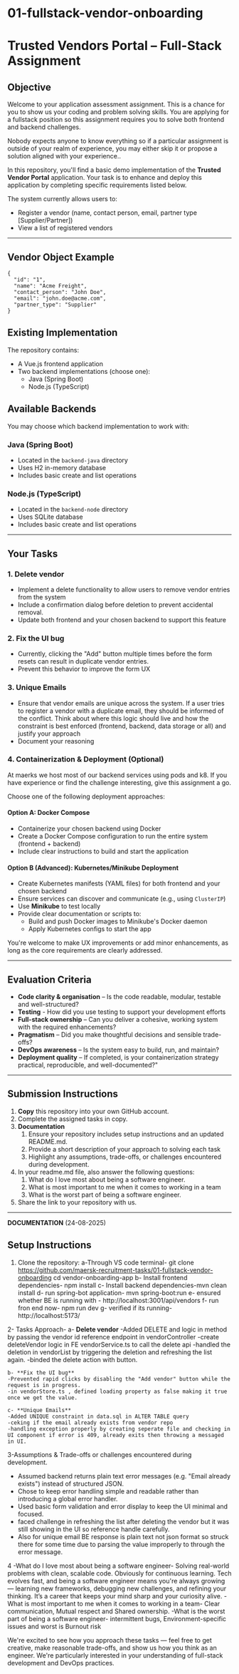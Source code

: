 # 01-fullstack-vendor-onboarding
# Trusted Vendors Portal – Full-Stack Assignment

## Objective
Welcome to your application assessment assignment. This is a chance for you to show us your coding and problem solving skills.
You are applying for a fullstack position so this assignment requires you to solve both frontend and backend challenges.

Nobody expects anyone to know everything so if a particular assignment is outside of your realm of experience, 
you may either skip it or propose a solution aligned with your experience.. 

In this repository, you'll find a basic demo implementation of the **Trusted Vendor Portal** application. 
Your task is to enhance and deploy this application by completing specific requirements listed below.

The system currently allows users to:
- Register a vendor (name, contact person, email, partner type [Supplier/Partner])
- View a list of registered vendors

---
## Vendor Object Example
    {
      "id": "1",
      "name": "Acme Freight",
      "contact_person": "John Doe",
      "email": "john.doe@acme.com",
      "partner_type": "Supplier" 
    }

## Existing Implementation

The repository contains:
- A Vue.js frontend application
- Two backend implementations (choose one):
  - Java (Spring Boot)
  - Node.js (TypeScript)

## Available Backends
You may choose which backend implementation to work with:

### Java (Spring Boot)
- Located in the `backend-java` directory
- Uses H2 in-memory database
- Includes basic create and list operations

### Node.js (TypeScript)
- Located in the `backend-node` directory 
- Uses SQLite database
- Includes basic create and list operations
---
## Your Tasks

### 1. Delete vendor
- Implement a delete functionality to allow users to remove vendor entries from the system
- Include a confirmation dialog before deletion to prevent accidental removal.
- Update both frontend and your chosen backend to support this feature

### 2. Fix the UI bug
- Currently, clicking the "Add" button multiple times before the form resets can result in duplicate vendor entries.
- Prevent this behavior to improve the form UX

### 3. Unique Emails
- Ensure that vendor emails are unique across the system. If a user tries to register a vendor with a duplicate email, they should be informed of the conflict. 
  Think about where this logic should live and how the constraint is best enforced (frontend, backend, data storage or all) and justify your approach
- Document your reasoning

### 4. Containerization & Deployment (Optional)
At maerks we host most of our backend services using pods and k8. If you have experience or find the challenge interesting, give this assignment a go.

Choose one of the following deployment approaches:

#### Option A: Docker Compose
- Containerize your chosen backend using Docker
- Create a Docker Compose configuration to run the entire system (frontend + backend)
- Include clear instructions to build and start the application

#### Option B (Advanced): Kubernetes/Minikube Deployment
- Create Kubernetes manifests (YAML files) for both frontend and your chosen backend
- Ensure services can discover and communicate (e.g., using `ClusterIP`)
- Use **Minikube** to test locally
- Provide clear documentation or scripts to:
  - Build and push Docker images to Minikube's Docker daemon
  - Apply Kubernetes configs to start the app

You're welcome to make UX improvements or add minor enhancements, as long as the core requirements are clearly addressed.

---

## Evaluation Criteria
- **Code clarity & organisation** – Is the code readable, modular, testable and well-structured?
- **Testing** - How did you use testing to support your development efforts
- **Full-stack ownership** – Can you deliver a cohesive, working system with the required enhancements?
- **Pragmatism** – Did you make thoughtful decisions and sensible trade-offs?
- **DevOps awareness** – Is the system easy to build, run, and maintain?
- **Deployment quality** – If completed, is your containerization strategy practical, reproducible, and well-documented?"

---

## Submission Instructions

1. **Copy** this repository into your own GitHub account.
2. Complete the assigned tasks in copy.
3. **Documentation**
    1. Ensure your repository includes setup instructions and an updated README.md.
    2. Provide a short description of your approach to solving each task
    3. Highlight any assumptions, trade-offs, or challenges encountered during development.
4. In your readme.md file, also answer the following questions:
    1. What do I love most about being a software engineer.
    2. What is most important to me when it comes to working in a team
    3. What is the worst part of being a software engineer.
4. Share the link to your repository with us.
---

**DOCUMENTATION** (24-08-2025)
## Setup Instructions

1. Clone the repository:
   a-Through VS code terminal-
   git clone https://github.com/maersk-recruitment-tasks/01-fullstack-vendor-onboarding
   cd vendor-onboarding-app
   b- Install frontend dependencies- npm install
   c- Install backend dependencies-mvn clean install
   d- run spring-bot application- mvn spring-boot:run
   e- ensured whether BE is running with - http://localhost:3001/api/vendors
   f- run fron end now- npm run dev
   g- verified if its running- http://localhost:5173/

2- Tasks Approach-
    a- **Delete vendor**
    -Added DELETE and logic in method by passing the vendor id reference endpoint in vendorController
    -create deleteVendor logic in FE vendorService.ts to call the delete api
    -handled the deletion in vendorList by triggering the deletion and refreshing the list again.
    -binded the delete action with button.

    b- **Fix the UI bug**
    -Prevented rapid clicks by disabling the "Add vendor" button while the request is in progress.
    -in vendorStore.ts , defined loading property as false making it true once we get the value.

    c- **Unique Emails**
    -Added UNIQUE constraint in data.sql in ALTER TABLE query
    -ceking if the email already exists from vendor repo
    -handling exception properly by creating seperate file and checking in UI component if error is 409, already exits then throwing a messaged in UI.

3-Assumptions & Trade-offs or challenges encountered during development.
- Assumed backend returns plain text error messages (e.g. "Email already exists") instead of structured JSON.
- Chose to keep error handling simple and readable rather than introducing a global error handler.
- Used basic form validation and error display to keep the UI minimal and focused.
- faced challenge in refreshing the list after deleting the vendor but it was still showing in the UI so reference handle carefully.
- Also for unique email BE response is plain text not json format so struck there for some time due to parsing the value improperly to through the error message.

4
-What do I love most about being a software engineer- 
Solving real-world problems with clean, scalable code.
Obviously for continuous learning. Tech evolves fast, and being a software engineer means you're always growing — learning new frameworks, debugging new challenges, and refining your thinking. It’s a career that keeps your mind sharp and your curiosity alive.
-What is most important to me when it comes to working in a team-
Clear communication, Mutual respect and Shared ownership.
-What is the worst part of being a software engineer-
intermittent bugs, Environment-specific issues and worst is Burnout risk
    
We're excited to see how you approach these tasks — feel free to get creative, make reasonable trade-offs, and show us how you think as an engineer. We're particularly interested in your understanding of full-stack development and DevOps practices.
